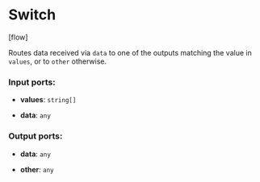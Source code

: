 # Switch

[flow]

Routes data received via `data` to one of the outputs matching the value in `values`, or to `other` otherwise.

### Input ports:

* __values__: `string[]`


* __data__: `any`


### Output ports:

* __data__: `any`


* __other__: `any`



